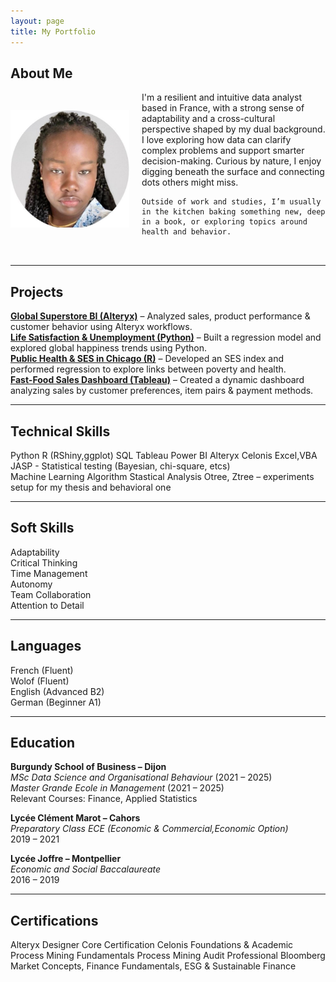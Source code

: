 ```yaml
---
layout: page
title: My Portfolio
---
```

## About Me  
    
<div style="display: flex; align-items: center; gap: 20px; margin-bottom: 2rem;">
  <img src="/assets/img/Profile.jpg" alt="Profile picture" width="190"/>
  <div>
    I'm a resilient and intuitive data analyst based in France, with a strong sense of adaptability and a cross-cultural perspective shaped by my dual background.  
    I love exploring how data can clarify complex problems and support smarter decision-making. Curious by nature, I enjoy digging beneath the surface and connecting dots others might miss.  

    Outside of work and studies, I’m usually in the kitchen baking something new, deep in a book, or exploring topics around health and behavior.
  </div>
</div>

---

## Projects

<ul style="list-style: none; padding-left: 0;">
  <li><a href="/projects/GlobalSuperstoreBI.md"><strong>Global Superstore BI (Alteryx)</strong></a> – Analyzed sales, product performance & customer behavior using Alteryx workflows.</li>
  <li><a href="/projects/LifeSatisfaction&WorkStress.md"><strong>Life Satisfaction & Unemployment (Python)</strong></a> – Built a regression model and explored global happiness trends using Python.</li>
  <li><a href="/projects/PublicHealth&SocioeconomicAnalysisinChicago.md"><strong>Public Health & SES in Chicago (R)</strong></a> – Developed an SES index and performed regression to explore links between poverty and health.</li>
  <li><a href="/projects/fast-food-sales.md"><strong>Fast-Food Sales Dashboard (Tableau)</strong></a> – Created a dynamic dashboard analyzing sales by customer preferences, item pairs & payment methods.</li>
</ul>

---

## Technical Skills
Python
R (RShiny,ggplot)
SQL
Tableau 
Power BI
Alteryx
Celonis
Excel,VBA
JASP - Statistical testing (Bayesian, chi-square, etcs)  
Machine Learning Algorithm 
Stastical Analysis
Otree, Ztree – experiments setup for my thesis and behavioral one

---

## Soft Skills

Adaptability  
Critical Thinking  
Time Management  
Autonomy  
Team Collaboration  
Attention to Detail  

---

## Languages

French (Fluent)  
Wolof (Fluent)  
English (Advanced B2)  
German (Beginner A1)

---

## Education

**Burgundy School of Business – Dijon**  
*MSc Data Science and Organisational Behaviour* (2021 – 2025)  
*Master Grande Ecole in Management* (2021 – 2025)  
Relevant Courses: Finance, Applied Statistics

**Lycée Clément Marot – Cahors**  
*Preparatory Class ECE (Economic & Commercial,Economic Option)*  
2019 – 2021

**Lycée Joffre – Montpellier**  
*Economic and Social Baccalaureate*  
2016 – 2019

---

## Certifications
Alteryx Designer Core Certification
Celonis Foundations & Academic Process Mining Fundamentals
Process Mining Audit Professional
Bloomberg Market Concepts, Finance Fundamentals, ESG & Sustainable Finance


